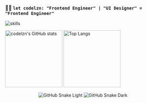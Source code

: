 ### 👨‍💻 `let codelzn: "Frontend Engineer" | "UI Designer" = "Frontend Engineer"`

![skills](https://skillicons.dev/icons?i=nextjs,nuxtjs,prisma)

<img src="https://github-readme-stats-one-bice.vercel.app/api?username=codelzn&count_private=true&theme=calm&show_icons=true&include_all_commits=true&role=OWNER,ORGANIZATION_MEMBER,COLLABORATOR" alt="codelzn's GitHub stats" height="185px" /> <img src="https://github-readme-stats-one-bice.vercel.app/api/top-langs/?username=codelzn&layout=compact&langs_count=8&theme=calm&role=OWNER,COLLABORATOR" alt="Top Langs" height="185px" />

<div align="center">

![GitHub Snake Light](https://github.com/codelzn/codelzn/raw/snack/github-snake.svg#gh-light-mode-only)
![GitHub Snake Dark](https://github.com/codelzn/codelzn/raw/snack/github-snake-dark.svg#gh-dark-mode-only)

</div>
